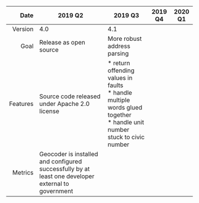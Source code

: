 | Date  | 2019 Q2                      | 2019 Q3                      | 2019 Q4                      | 2020 Q1                      |
|--:|---|---|---|---|
|Version|4.0| 4.1| | |
|Goal| Release as open source|More robust address parsing | | |
|Features|Source code released under Apache 2.0 license| * return offending values in faults<br> * handle multiple words glued together<br> * handle unit number stuck to civic number<BR> | | |
|Metrics|Geocoder is installed and configured successfully by at least one developer external to government| | | |
